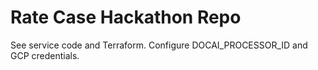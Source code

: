 # Rate Case Hackathon Repo
See service code and Terraform. Configure DOCAI_PROCESSOR_ID and GCP credentials.
